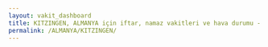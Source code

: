 ```yaml
---
layout: vakit_dashboard
title: KITZINGEN, ALMANYA için iftar, namaz vakitleri ve hava durumu - ilçe/eyalet seç
permalink: /ALMANYA/KITZINGEN/
---
```


<script type="text/javascript">
  var GLOBAL_COUNTRY = 'ALMANYA';
  var GLOBAL_CITY = 'KITZINGEN';
  var GLOBAL_STATE = '';
  var lat = 72;
  var lon = 21;
</script>

